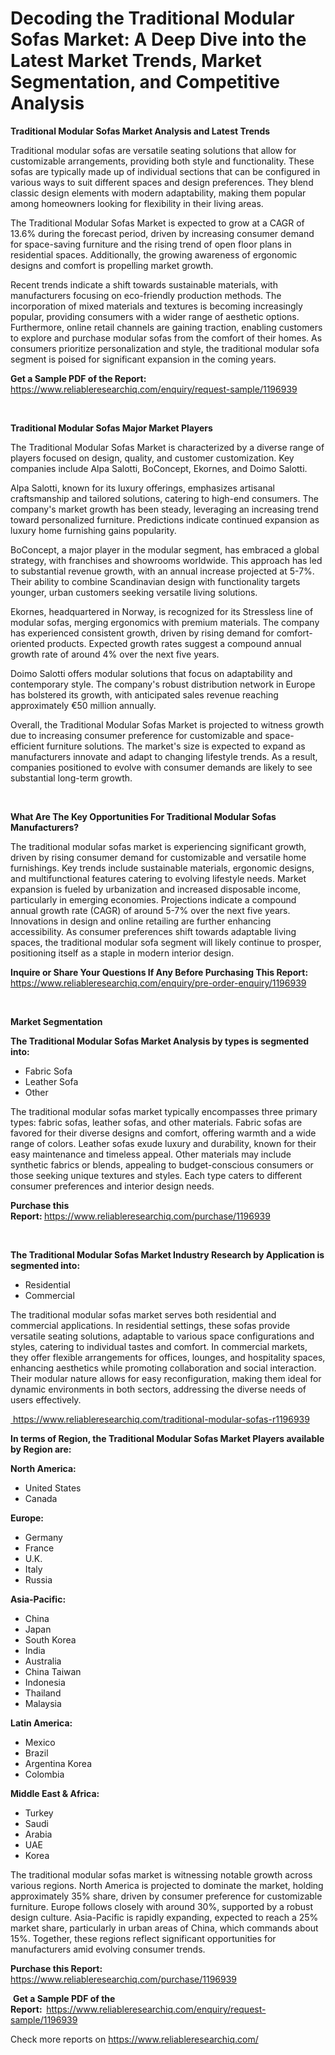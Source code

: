 <p><h1>Decoding the Traditional Modular Sofas Market: A Deep Dive into the Latest Market Trends, Market Segmentation, and Competitive Analysis</h1></p><p><strong>Traditional Modular Sofas Market Analysis and Latest Trends</strong></p>
<p><p>Traditional modular sofas are versatile seating solutions that allow for customizable arrangements, providing both style and functionality. These sofas are typically made up of individual sections that can be configured in various ways to suit different spaces and design preferences. They blend classic design elements with modern adaptability, making them popular among homeowners looking for flexibility in their living areas.</p><p>The Traditional Modular Sofas Market is expected to grow at a CAGR of 13.6% during the forecast period, driven by increasing consumer demand for space-saving furniture and the rising trend of open floor plans in residential spaces. Additionally, the growing awareness of ergonomic designs and comfort is propelling market growth. </p><p>Recent trends indicate a shift towards sustainable materials, with manufacturers focusing on eco-friendly production methods. The incorporation of mixed materials and textures is becoming increasingly popular, providing consumers with a wider range of aesthetic options. Furthermore, online retail channels are gaining traction, enabling customers to explore and purchase modular sofas from the comfort of their homes. As consumers prioritize personalization and style, the traditional modular sofa segment is poised for significant expansion in the coming years.</p></p>
<p><strong>Get a Sample PDF of the Report:&nbsp;</strong> <a href="https://www.reliableresearchiq.com/enquiry/request-sample/1196939?utm_campaign=3103&utm_medium=2&utm_source=Github&utm_content=ia&utm_term=05042025&utm_id=traditional-modular-sofas">https://www.reliableresearchiq.com/enquiry/request-sample/1196939</a></p>
<p>&nbsp;</p>
<p><strong>Traditional Modular Sofas Major Market Players</strong></p>
<p><p>The Traditional Modular Sofas Market is characterized by a diverse range of players focused on design, quality, and customer customization. Key companies include Alpa Salotti, BoConcept, Ekornes, and Doimo Salotti.</p><p>Alpa Salotti, known for its luxury offerings, emphasizes artisanal craftsmanship and tailored solutions, catering to high-end consumers. The company's market growth has been steady, leveraging an increasing trend toward personalized furniture. Predictions indicate continued expansion as luxury home furnishing gains popularity.</p><p>BoConcept, a major player in the modular segment, has embraced a global strategy, with franchises and showrooms worldwide. This approach has led to substantial revenue growth, with an annual increase projected at 5-7%. Their ability to combine Scandinavian design with functionality targets younger, urban customers seeking versatile living solutions.</p><p>Ekornes, headquartered in Norway, is recognized for its Stressless line of modular sofas, merging ergonomics with premium materials. The company has experienced consistent growth, driven by rising demand for comfort-oriented products. Expected growth rates suggest a compound annual growth rate of around 4% over the next five years.</p><p>Doimo Salotti offers modular solutions that focus on adaptability and contemporary style. The company's robust distribution network in Europe has bolstered its growth, with anticipated sales revenue reaching approximately €50 million annually.</p><p>Overall, the Traditional Modular Sofas Market is projected to witness growth due to increasing consumer preference for customizable and space-efficient furniture solutions. The market's size is expected to expand as manufacturers innovate and adapt to changing lifestyle trends. As a result, companies positioned to evolve with consumer demands are likely to see substantial long-term growth.</p></p>
<p>&nbsp;</p>
<p><strong>What Are The Key Opportunities For Traditional Modular Sofas Manufacturers?</strong></p>
<p><p>The traditional modular sofas market is experiencing significant growth, driven by rising consumer demand for customizable and versatile home furnishings. Key trends include sustainable materials, ergonomic designs, and multifunctional features catering to evolving lifestyle needs. Market expansion is fueled by urbanization and increased disposable income, particularly in emerging economies. Projections indicate a compound annual growth rate (CAGR) of around 5-7% over the next five years. Innovations in design and online retailing are further enhancing accessibility. As consumer preferences shift towards adaptable living spaces, the traditional modular sofa segment will likely continue to prosper, positioning itself as a staple in modern interior design.</p></p>
<p><strong>Inquire or Share Your Questions If Any Before Purchasing This Report:</strong> <a href="https://www.reliableresearchiq.com/enquiry/pre-order-enquiry/1196939?utm_campaign=3103&utm_medium=2&utm_source=Github&utm_content=ia&utm_term=05042025&utm_id=traditional-modular-sofas">https://www.reliableresearchiq.com/enquiry/pre-order-enquiry/1196939</a></p>
<p>&nbsp;</p>
<p><strong>Market Segmentation</strong></p>
<p><strong>The Traditional Modular Sofas Market Analysis by types is segmented into:</strong></p>
<p><ul><li>Fabric Sofa</li><li>Leather Sofa</li><li>Other</li></ul></p>
<p><p>The traditional modular sofas market typically encompasses three primary types: fabric sofas, leather sofas, and other materials. Fabric sofas are favored for their diverse designs and comfort, offering warmth and a wide range of colors. Leather sofas exude luxury and durability, known for their easy maintenance and timeless appeal. Other materials may include synthetic fabrics or blends, appealing to budget-conscious consumers or those seeking unique textures and styles. Each type caters to different consumer preferences and interior design needs.</p></p>
<p><strong>Purchase this Report:&nbsp;</strong><a href="https://www.reliableresearchiq.com/purchase/1196939?utm_campaign=3103&utm_medium=2&utm_source=Github&utm_content=ia&utm_term=05042025&utm_id=traditional-modular-sofas">https://www.reliableresearchiq.com/purchase/1196939</a></p>
<p>&nbsp;</p>
<p><strong>The Traditional Modular Sofas Market Industry Research by Application is segmented into:</strong></p>
<p><ul><li>Residential</li><li>Commercial</li></ul></p>
<p><p>The traditional modular sofas market serves both residential and commercial applications. In residential settings, these sofas provide versatile seating solutions, adaptable to various space configurations and styles, catering to individual tastes and comfort. In commercial markets, they offer flexible arrangements for offices, lounges, and hospitality spaces, enhancing aesthetics while promoting collaboration and social interaction. Their modular nature allows for easy reconfiguration, making them ideal for dynamic environments in both sectors, addressing the diverse needs of users effectively.</p></p>
<p><a href="https://www.reliableresearchiq.com/traditional-modular-sofas-r1196939?utm_campaign=3103&utm_medium=2&utm_source=Github&utm_content=ia&utm_term=05042025&utm_id=traditional-modular-sofas">&nbsp;https://www.reliableresearchiq.com/traditional-modular-sofas-r1196939</a></p>
<p><strong>In terms of Region, the Traditional Modular Sofas Market Players available by Region are:</strong></p>
<p>
    <p> <strong> North America: </strong>
        <ul>
            <li>United States</li>
            <li>Canada</li>
        </ul>
        </p> 
    <p> <strong> Europe: </strong>
        <ul>
            <li>Germany</li>
            <li>France</li>
            <li>U.K.</li>
            <li>Italy</li>
            <li>Russia</li>
        </ul>
        </p> 
    <p> <strong> Asia-Pacific: </strong>
        <ul>
            <li>China</li>
            <li>Japan</li>
            <li>South Korea</li>
            <li>India</li>
            <li>Australia</li>
            <li>China Taiwan</li>
            <li>Indonesia</li>
            <li>Thailand</li>
            <li>Malaysia</li>
        </ul>
        </p> 
    <p> <strong> Latin America: </strong>
        <ul>
            <li>Mexico</li>
            <li>Brazil</li>
            <li>Argentina Korea</li>
            <li>Colombia</li>
        </ul>
        </p> 
    <p> <strong> Middle East & Africa: </strong>
        <ul>
            <li>Turkey</li>
            <li>Saudi</li>
            <li>Arabia</li>
            <li>UAE</li>
            <li>Korea</li>
        </ul>
    </p>
    </p>
<p><p>The traditional modular sofas market is witnessing notable growth across various regions. North America is projected to dominate the market, holding approximately 35% share, driven by consumer preference for customizable furniture. Europe follows closely with around 30%, supported by a robust design culture. Asia-Pacific is rapidly expanding, expected to reach a 25% market share, particularly in urban areas of China, which commands about 15%. Together, these regions reflect significant opportunities for manufacturers amid evolving consumer trends.</p></p>
<p><strong>Purchase this Report: </strong><a href="https://www.reliableresearchiq.com/purchase/1196939?utm_campaign=3103&utm_medium=2&utm_source=Github&utm_content=ia&utm_term=05042025&utm_id=traditional-modular-sofas">https://www.reliableresearchiq.com/purchase/1196939</a></p>
<p>&nbsp;<strong>Get a Sample PDF of the Report:&nbsp;&nbsp;</strong><a href="https://www.reliableresearchiq.com/enquiry/request-sample/1196939?utm_campaign=3103&utm_medium=2&utm_source=Github&utm_content=ia&utm_term=05042025&utm_id=traditional-modular-sofas">https://www.reliableresearchiq.com/enquiry/request-sample/1196939</a></p>
<p><strong></strong></p>
<p>Check more reports on <a href="https://www.reliableresearchiq.com/?utm_campaign=3103&utm_medium=2&utm_source=Github&utm_content=ia&utm_term=05042025&utm_id=traditional-modular-sofas">https://www.reliableresearchiq.com/</a></p>